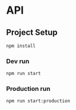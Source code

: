 # API

## Project Setup

```sh
npm install
```
### Dev run

```sh
npm run start
```

### Production run

```sh
npm run start:production
```